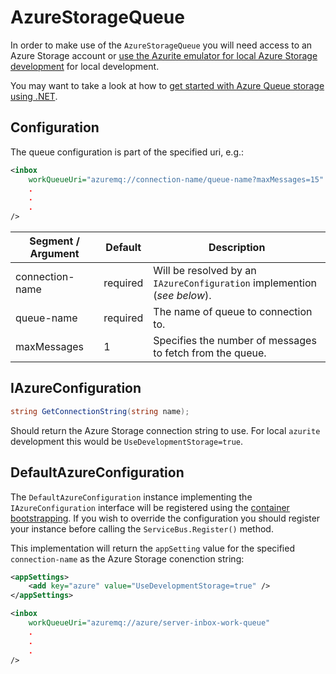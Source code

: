# AzureStorageQueue

In order to make use of the `AzureStorageQueue` you will need access to an Azure Storage account or [use the Azurite emulator for local Azure Storage development](https://docs.microsoft.com/en-us/azure/storage/common/storage-use-azurite) for local development.

You may want to take a look at how to [get started with Azure Queue storage using .NET](https://docs.microsoft.com/en-us/azure/storage/queues/storage-dotnet-how-to-use-queues?tabs=dotnet).

## Configuration

The queue configuration is part of the specified uri, e.g.:

``` xml
<inbox
    workQueueUri="azuremq://connection-name/queue-name?maxMessages=15"
    .
    .
    .
/>
```

| Segment / Argument | Default | Description |
| --- | --- | --- | 
| connection-name | required | Will be resolved by an `IAzureConfiguration` implemention (*see below*). |
| queue-name | required | The name of queue to connection to. |
| maxMessages | 1 | Specifies the number of messages to fetch from the queue. |

## IAzureConfiguration

```c#
string GetConnectionString(string name);
```

Should return the Azure Storage connection string to use.  For local `azurite` development this would be `UseDevelopmentStorage=true`.

## DefaultAzureConfiguration

The `DefaultAzureConfiguration` instance implementing the `IAzureConfiguration` interface will be registered using the [container bootstrapping](http://shuttle.github.io/shuttle-core/overview-container/#Bootstrapping).  If you wish to override the configuration you should register your instance before calling the `ServiceBus.Register()` method.

This implementation will return the `appSetting` value for the specified `connection-name` as the Azure Storage conenction string:

```xml
<appSettings>
	<add key="azure" value="UseDevelopmentStorage=true" />
</appSettings>

<inbox
    workQueueUri="azuremq://azure/server-inbox-work-queue"
    .
    .
    .
/>
```
